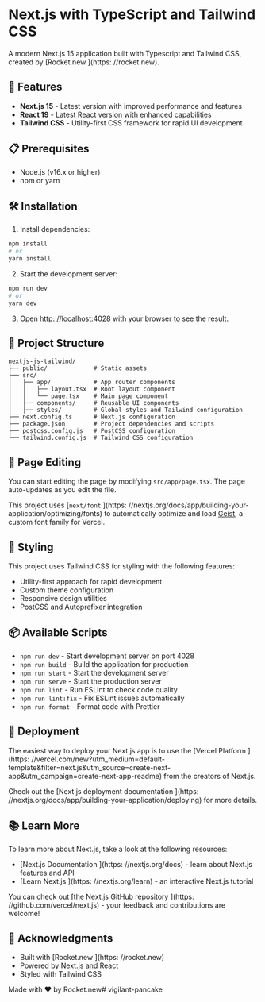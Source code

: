 # Next.js with TypeScript and Tailwind CSS

A modern Next.js 15 application built with Typescript and Tailwind CSS, created by [Rocket.new
](https: //rocket.new).

## 🚀 Features

- **Next.js 15** - Latest version with improved performance and features
- **React 19** - Latest React version with enhanced capabilities
- **Tailwind CSS** - Utility-first CSS framework for rapid UI development

## 📋 Prerequisites

- Node.js (v16.x or higher)
- npm or yarn


## 🛠️ Installation

1. Install dependencies:
  ```bash
  npm install
  # or
  yarn install
  ```

2. Start the development server:
  ```bash
  npm run dev
  # or
  yarn dev
  ```
3. Open [http: //localhost:4028](http://localhost:4028) with your browser to see the result.

## 📁 Project Structure

```
nextjs-js-tailwind/
├── public/             # Static assets
├── src/
│   ├── app/            # App router components
│   │   ├── layout.tsx  # Root layout component
│   │   └── page.tsx    # Main page component
│   ├── components/     # Reusable UI components
│   ├── styles/         # Global styles and Tailwind configuration
├── next.config.ts      # Next.js configuration
├── package.json        # Project dependencies and scripts
├── postcss.config.js   # PostCSS configuration
└── tailwind.config.js  # Tailwind CSS configuration

```

## 🧩 Page Editing

You can start editing the page by modifying `src/app/page.tsx`. The page auto-updates as you edit the file.

This project uses [`next/font`
	](https: //nextjs.org/docs/app/building-your-application/optimizing/fonts) to automatically optimize and load [Geist](https://vercel.com/font), a custom font family for Vercel.

## 🎨 Styling

This project uses Tailwind CSS for styling with the following features:
- Utility-first approach for rapid development
- Custom theme configuration
- Responsive design utilities
- PostCSS and Autoprefixer integration

## 📦 Available Scripts

- `npm run dev` - Start development server on port 4028
- `npm run build` - Build the application for production
- `npm run start` - Start the development server
- `npm run serve` - Start the production server
- `npm run lint` - Run ESLint to check code quality
- `npm run lint:fix` - Fix ESLint issues automatically
- `npm run format` - Format code with Prettier

## 📱 Deployment

The easiest way to deploy your Next.js app is to use the [Vercel Platform
	](https: //vercel.com/new?utm_medium=default-template&filter=next.js&utm_source=create-next-app&utm_campaign=create-next-app-readme) from the creators of Next.js.

Check out the [Next.js deployment documentation
	](https: //nextjs.org/docs/app/building-your-application/deploying) for more details.

## 📚 Learn More

To learn more about Next.js, take a look at the following resources:

- [Next.js Documentation
	](https: //nextjs.org/docs) - learn about Next.js features and API
- [Learn Next.js
	](https: //nextjs.org/learn) - an interactive Next.js tutorial

You can check out [the Next.js GitHub repository
	](https: //github.com/vercel/next.js) - your feedback and contributions are welcome!

## 🙏 Acknowledgments

- Built with [Rocket.new
	](https: //rocket.new)
- Powered by Next.js and React
- Styled with Tailwind CSS

Made with ❤️ by Rocket.new# vigilant-pancake

